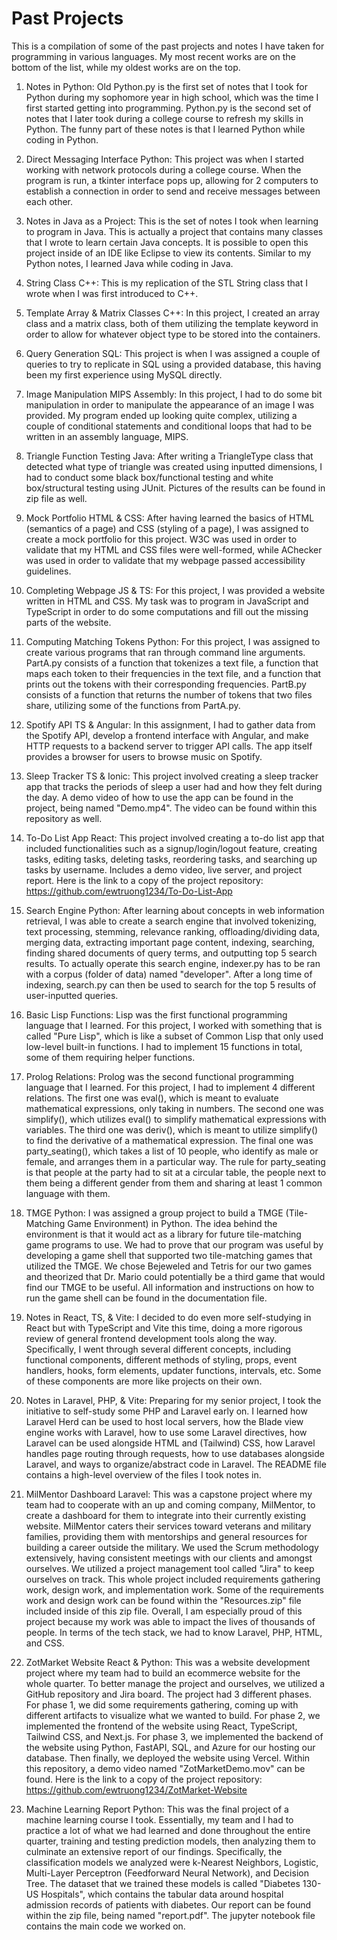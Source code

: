 # Past Projects
This is a compilation of some of the past projects and notes I have taken for programming in various languages. My most recent works are on the bottom of the list, while my oldest works are on the top.

1) Notes in Python: Old Python.py is the first set of notes that I took for Python during my sophomore year in high school, which was the time I first started getting into programming. Python.py is the second set of notes that I later took during a college course to refresh my skills in Python. The funny part of these notes is that I learned Python while coding in Python.

2) Direct Messaging Interface Python: This project was when I started working with network protocols during a college course. When the program is run, a tkinter interface pops up, allowing for 2 computers to establish a connection in order to send and receive messages between each other.

3) Notes in Java as a Project: This is the set of notes I took when learning to program in Java. This is actually a project that contains many classes that I wrote to learn certain Java concepts. It is possible to open this project inside of an IDE like Eclipse to view its contents. Similar to my Python notes, I learned Java while coding in Java.

4) String Class C++: This is my replication of the STL String class that I wrote when I was first introduced to C++.

5) Template Array & Matrix Classes C++: In this project, I created an array class and a matrix class, both of them utilizing the template keyword in order to allow for whatever object type to be stored into the containers.

6) Query Generation SQL: This project is when I was assigned a couple of queries to try to replicate in SQL using a provided database, this having been my first experience using MySQL directly.

7) Image Manipulation MIPS Assembly: In this project, I had to do some bit manipulation in order to manipulate the appearance of an image I was provided. My program ended up looking quite complex, utilizing a couple of conditional statements and conditional loops that had to be written in an assembly language, MIPS.

8) Triangle Function Testing Java: After writing a TriangleType class that detected what type of triangle was created using inputted dimensions, I had to conduct some black box/functional testing and white box/structural testing using JUnit. Pictures of the results can be found in zip file as well.

9) Mock Portfolio HTML & CSS: After having learned the basics of HTML (semantics of a page) and CSS (styling of a page), I was assigned to create a mock portfolio for this project. W3C was used in order to validate that my HTML and CSS files were well-formed, while AChecker was used in order to validate that my webpage passed accessibility guidelines.

10) Completing Webpage JS & TS: For this project, I was provided a website written in HTML and CSS. My task was to program in JavaScript and TypeScript in order to do some computations and fill out the missing parts of the website.

11) Computing Matching Tokens Python: For this project, I was assigned to create various programs that ran through command line arguments. PartA.py consists of a function that tokenizes a text file, a function that maps each token to their frequencies in the text file, and a function that prints out the tokens with their corresponding frequencies. PartB.py consists of a function that returns the number of tokens that two files share, utilizing some of the functions from PartA.py.

12) Spotify API TS & Angular: In this assignment, I had to gather data from the Spotify API, develop a frontend interface with Angular, and make HTTP requests to a backend server to trigger API calls. The app itself provides a browser for users to browse music on Spotify.

13) Sleep Tracker TS & Ionic: This project involved creating a sleep tracker app that tracks the periods of sleep a user had and how they felt during the day. A demo video of how to use the app can be found in the project, being named "Demo.mp4". The video can be found within this repository as well.

14) To-Do List App React: This project involved creating a to-do list app that included functionalities such as a signup/login/logout feature, creating tasks, editing tasks, deleting tasks, reordering tasks, and searching up tasks by username. Includes a demo video, live server, and project report. Here is the link to a copy of the project repository: https://github.com/ewtruong1234/To-Do-List-App

15) Search Engine Python: After learning about concepts in web information retrieval, I was able to create a search engine that involved tokenizing, text processing, stemming, relevance ranking, offloading/dividing data, merging data, extracting important page content, indexing, searching, finding shared documents of query terms, and outputting top 5 search results. To actually operate this search engine, indexer.py has to be ran with a corpus (folder of data) named "developer". After a long time of indexing, search.py can then be used to search for the top 5 results of user-inputted queries.

16) Basic Lisp Functions: Lisp was the first functional programming language that I learned. For this project, I worked with something that is called "Pure Lisp", which is like a subset of Common Lisp that only used low-level built-in functions. I had to implement 15 functions in total, some of them requiring helper functions.

17) Prolog Relations: Prolog was the second functional programming language that I learned. For this project, I had to implement 4 different relations. The first one was eval(), which is meant to evaluate mathematical expressions, only taking in numbers. The second one was simplify(), which utilizes eval() to simplify mathematical expressions with variables. The third one was deriv(), which is meant to utilize simplify() to find the derivative of a mathematical expression. The final one was party_seating(), which takes a list of 10 people, who identify as male or female, and arranges them in a particular way. The rule for party_seating is that people at the party had to sit at a circular table, the people next to them being a different gender from them and sharing at least 1 common language with them.

18) TMGE Python: I was assigned a group project to build a TMGE (Tile-Matching Game Environment) in Python. The idea behind the environment is that it would act as a library for future tile-matching game programs to use. We had to prove that our program was useful by developing a game shell that supported two tile-matching games that utilized the TMGE. We chose Bejeweled and Tetris for our two games and theorized that Dr. Mario could potentially be a third game that would find our TMGE to be useful. All information and instructions on how to run the game shell can be found in the documentation file.

19) Notes in React, TS, & Vite: I decided to do even more self-studying in React but with TypeScript and Vite this time, doing a more rigorous review of general frontend development tools along the way. Specifically, I went through several different concepts, including functional components, different methods of styling, props, event handlers, hooks, form elements, updater functions, intervals, etc. Some of these components are more like projects on their own.

20) Notes in Laravel, PHP, & Vite: Preparing for my senior project, I took the initiative to self-study some PHP and Laravel early on. I learned how Laravel Herd can be used to host local servers, how the Blade view engine works with Laravel, how to use some Laravel directives, how Laravel can be used alongside HTML and (Tailwind) CSS, how Laravel handles page routing through requests, how to use databases alongside Laravel, and ways to organize/abstract code in Laravel. The README file contains a high-level overview of the files I took notes in.

21) MilMentor Dashboard Laravel: This was a capstone project where my team had to cooperate with an up and coming company, MilMentor, to create a dashboard for them to integrate into their currently existing website. MilMentor caters their services toward veterans and military families, providing them with mentorships and general resources for building a career outside the military. We used the Scrum methodology extensively, having consistent meetings with our clients and amongst ourselves. We utilized a project management tool called "Jira" to keep ourselves on track. This whole project included requirements gathering work, design work, and implementation work. Some of the requirements work and design work can be found within the "Resources.zip" file included inside of this zip file. Overall, I am especially proud of this project because my work was able to impact the lives of thousands of people. In terms of the tech stack, we had to know Laravel, PHP, HTML, and CSS.

22) ZotMarket Website React & Python: This was a website development project where my team had to build an ecommerce website for the whole quarter. To better manage the project and ourselves, we utilized a GitHub repository and Jira board. The project had 3 different phases. For phase 1, we did some requirements gathering, coming up with different artifacts to visualize what we wanted to build. For phase 2, we implemented the frontend of the website using React, TypeScript, Tailwind CSS, and Next.js. For phase 3, we implemented the backend of the website using Python, FastAPI, SQL, and Azure for our hosting our database. Then finally, we deployed the website using Vercel. Within this repository, a demo video named "ZotMarketDemo.mov" can be found. Here is the link to a copy of the project repository: https://github.com/ewtruong1234/ZotMarket-Website

23) Machine Learning Report Python: This was the final project of a machine learning course I took. Essentially, my team and I had to practice a lot of what we had learned and done throughout the entire quarter, training and testing prediction models, then analyzing them to culminate an extensive report of our findings. Specifically, the classification models we analyzed were k-Nearest Neighbors, Logistic, Multi-Layer Perceptron (Feedforward Neural Network), and Decision Tree. The dataset that we trained these models is called "Diabetes 130-US Hospitals", which contains the tabular data around hospital admission records of patients with diabetes. Our report can be found within the zip file, being named "report.pdf". The jupyter notebook file contains the main code we worked on.
